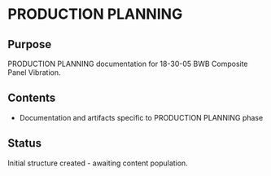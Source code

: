 # PRODUCTION PLANNING

## Purpose
PRODUCTION PLANNING documentation for 18-30-05 BWB Composite Panel Vibration.

## Contents
- Documentation and artifacts specific to PRODUCTION PLANNING phase

## Status
Initial structure created - awaiting content population.
